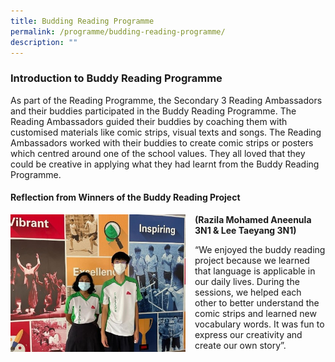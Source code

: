 ```yaml
---
title: Budding Reading Programme
permalink: /programme/budding-reading-programme/
description: ""
---
```


###  Introduction to Buddy Reading Programme 

As part of the Reading Programme, the Secondary 3 Reading Ambassadors and their buddies participated in the Buddy Reading Programme. The Reading Ambassadors guided their buddies by coaching them with customised materials like comic strips, visual texts and songs. The Reading Ambassadors worked with their buddies to create comic strips or posters which centred around one of the school values. They all loved that they could be creative in applying what they had learnt from the Buddy Reading Programme.

####  Reflection from Winners of the Buddy Reading Project 

<img src="/images/brp.png" style="width:280px;height:220px;margin-right:15px;" align = "left"> **(Razila Mohamed Aneenula 3N1 & Lee Taeyang 3N1)**

“We enjoyed the buddy reading project because we learned that language is applicable in our daily lives. During the sessions, we helped each other to better understand the comic strips and learned new vocabulary words. It was fun to express our creativity and create our own story”.